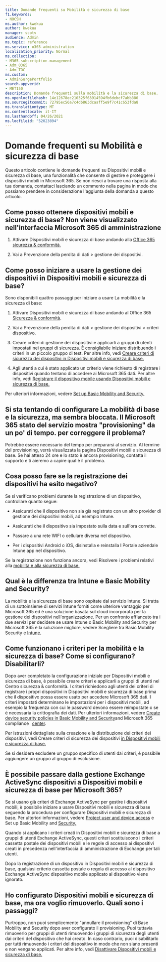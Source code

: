 ```yaml
---
title: Domande frequenti su Mobilità e sicurezza di base
f1.keywords:
- NOCSH
ms.author: kwekua
author: kwekua
manager: scotv
audience: Admin
ms.topic: reference
ms.service: o365-administration
localization_priority: Normal
ms.collection:
- M365-subscription-management
- Adm_O365
- Adm_TOC
ms.custom:
- AdminSurgePortfolio
search.appverid:
- MET150
description: Domande frequenti sulla mobilità e la sicurezza di base.
ms.openlocfilehash: 14e12678ec210325f63914594fb6debcf7abb880
ms.sourcegitcommit: 72795ec56a7c4db863dcaaff5e9f7c41c653fda8
ms.translationtype: MT
ms.contentlocale: it-IT
ms.lasthandoff: 04/26/2021
ms.locfileid: "52023894"
---
```

# <a name="basic-mobility-and-security-frequently-asked-questions-faq"></a>Domande frequenti su Mobilità e sicurezza di base

Questo articolo contiene le domande frequenti su Dispositivi mobili e sicurezza di base, una funzionalità che consente di gestire e proteggere i dispositivi mobili in Microsoft 365. Se non riesci a trovare una risposta alla tua domanda, contattaci lasciando un commento nella pagina in modo che possiamo prendere in considerazione l'aggiunta della domanda a questo articolo.

## <a name="how-can-i-get-basic-mobility-and-security-i-dont-see-it-in-the-microsoft-365-admin-center"></a>Come posso ottenere dispositivi mobili e sicurezza di base? Non viene visualizzato nell'interfaccia Microsoft 365 di amministrazione

1.  Attivare Dispositivi mobili e sicurezza di base andando alla [Office 365 sicurezza & conformità.](https://protection.office.com/)

2.  Vai a Prevenzione della perdita di dati > gestione dei dispositivi.

## <a name="how-can-i-get-started-with-device-management-in-basic-mobility-and-security"></a>Come posso iniziare a usare la gestione dei dispositivi in Dispositivi mobili e sicurezza di base?

Sono disponibili quattro passaggi per iniziare a usare La mobilità e la sicurezza di base: 

1. Attivare Dispositivi mobili e sicurezza di base andando al Office 365 [Sicurezza & conformità](https://protection.office.com/).

2. Vai a Prevenzione della perdita di dati > gestione dei dispositivi > criteri dispositivo.
    
3. Creare criteri di gestione dei dispositivi e applicarli a gruppi di utenti impostati nei gruppi di sicurezza. È consigliabile iniziare distribuendo i criteri in un piccolo gruppo di test. Per altre info, vedi [Creare criteri di sicurezza dei dispositivi in Dispositivi mobili e sicurezza di base.](create-device-security-policies.md)

4. Agli utenti a cui è stato applicato un criterio viene richiesto di registrare i dispositivi quando tentano di accedere ai Microsoft 365 dati. Per altre info, vedi [Registrare il dispositivo mobile usando Dispositivi mobili e sicurezza di base.](enroll-your-mobile-device.md)

Per ulteriori informazioni, vedere [Set up Basic Mobility and Security.](set-up.md)

## <a name="im-trying-to-set-up-basic-mobility-and-security-but-it-seems-stuck-the-microsoft-365-service-health-has-been-showing-provisioning-for-a-while-what-can-i-do"></a>Si sta tentando di configurare La mobilità di base e la sicurezza, ma sembra bloccata. Il Microsoft 365 stato del servizio mostra "provisioning" da un po' di tempo. per correggere il problema?

Potrebbe essere necessario del tempo per prepararsi al servizio. Al termine del provisioning, verrà visualizzata la pagina Dispositivi mobili e sicurezza di base. Se hai atteso 24 ore e lo stato è ancora provisioning, contatta il supporto e ti aieremo a capire qual è il problema.

## <a name="what-can-i-do-if-device-enrollment-fails"></a>Cosa posso fare se la registrazione dei dispositivi ha esito negativo?

Se si verificano problemi durante la registrazione di un dispositivo, controllare quanto segue:

- Assicurati che il dispositivo non sia già registrato con un altro provider di gestione dei dispositivi mobili, ad esempio Intune.

- Assicurati che il dispositivo sia impostato sulla data e sull'ora corrette.

- Passare a una rete WIFI o cellulare diversa nel dispositivo.

- Per i dispositivi Android o iOS, disinstalla e reinstalla l Portale aziendale Intune app nel dispositivo.
    
Se la registrazione non funziona ancora, vedi Risolvere i problemi relativi alla [mobilità e alla sicurezza di base.](troubleshoot.md)

## <a name="whats-the-difference-between-intune-and-basic-mobility-and-security"></a>Qual è la differenza tra Intune e Basic Mobility and Security?

La mobilità e la sicurezza di base sono ospitate dal servizio Intune. Si tratta di un sottoinsieme di servizi Intune forniti come ulteriore vantaggio per Microsoft 365 ed è una soluzione basata sul cloud incorporata per la gestione dei dispositivi nell'organizzazione. Per un confronto affiancato tra i due servizi per decidere se usare Intune o Basic Mobility and Security per Microsoft 365 è la soluzione migliore, vedere Scegliere tra Basic Mobility Security e [Intune.](choose-between-basic-mobility-and-security-and-intune.md)

## <a name="how-do-policies-work-for-basic-mobility-and-security-how-do-i-set-them-up-disable-them"></a>Come funzionano i criteri per la mobilità e la sicurezza di base? Come si configurano? Disabilitarli?

Dopo aver completato la configurazione iniziale per Dispositivi mobili e sicurezza di base, è possibile creare criteri e applicarli a gruppi di utenti nel Centro sicurezza & conformità. I criteri richiedono agli utenti dei criteri di registrare i propri dispositivi in Dispositivi mobili e sicurezza di base prima che il dispositivo possa essere usato per accedere Microsoft 365 dati. I criteri impostati determinano le impostazioni per i dispositivi mobili, ad esempio la frequenza con cui le password devono essere reimpostate o se è necessaria la crittografia dei dati. Per ulteriori informazioni, vedere [Create device security policies in Basic Mobility and Security](create-device-security-policies.md)and Microsoft 365 compliance   [center](../../compliance/microsoft-365-compliance-center.md).

Per istruzioni dettagliate sulla creazione e la distribuzione dei criteri dei dispositivi, vedi Creare criteri di sicurezza dei dispositivi [in Dispositivi mobili e sicurezza di base.](create-device-security-policies.md)

Se si desidera escludere un gruppo specifico di utenti dai criteri, è possibile aggiungere un gruppo al gruppo di esclusione.

## <a name="can-i-switch-from-exchange-activesync-device-management-to-basic-mobility-and-security-for-microsoft-365"></a>È possibile passare dalla gestione Exchange ActiveSync dispositivi a Dispositivi mobili e sicurezza di base per Microsoft 365?

Se si usano già criteri di Exchange ActiveSync per gestire i dispositivi mobili, è possibile iniziare a usare Dispositivi mobili e sicurezza di base seguendo la procedura per configurare Dispositivi mobili e sicurezza di base. Per ulteriori informazioni, vedere [Protect user and device access](../../compliance/protect-access-to-data-and-services.md) e Set up Basic Mobility and [Security.](set-up.md)

Quando si applicano i criteri creati in Dispositivi mobili e sicurezza di base a gruppi di utenti Exchange ActiveSync, questi criteri sostituiscono i criteri cassetta postale dei dispositivi mobili e le regole di accesso ai dispositivi creati in precedenza nell'interfaccia di amministrazione di Exchange per tali utenti.

Dopo la registrazione di un dispositivo in Dispositivi mobili e sicurezza di base, qualsiasi criterio cassetta postale o regola di accesso al dispositivo Exchange ActiveSync dispositivo mobile applicato al dispositivo viene ignorato.

## <a name="i--set-up-basic-mobility-and-security-but-now-i-want-to-remove-it-what-are-the-steps"></a>Ho configurato Dispositivi mobili e sicurezza di base, ma ora voglio rimuoverlo. Quali sono i passaggi?

Purtroppo, non puoi semplicemente "annullare il provisioning" di Base Mobility and Security dopo aver configurato il provisioning. Puoi tuttavia rimuoverlo per gruppi di utenti rimuovendo i gruppi di sicurezza degli utenti dai criteri del dispositivo che hai creato. In caso contrario, puoi disabilitarlo per tutti rimuovendo i criteri del dispositivo in modo che non siano presenti e non vengano applicati. Per altre info, vedi [Disattivare Dispositivi mobili e sicurezza di base.](turn-off.md)